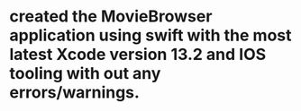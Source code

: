 # created the MovieBrowser application using swift with the most latest Xcode version 13.2 and IOS tooling with out any errors/warnings.
